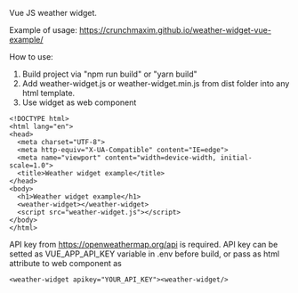 Vue JS weather widget.

Example of usage: https://crunchmaxim.github.io/weather-widget-vue-example/

How to use:

1. Build project via "npm run build" or "yarn build"
2. Add weather-widget.js or weather-widget.min.js from dist folder into any html template.
3. Use widget as web component 
```
<!DOCTYPE html>
<html lang="en">
<head>
  <meta charset="UTF-8">
  <meta http-equiv="X-UA-Compatible" content="IE=edge">
  <meta name="viewport" content="width=device-width, initial-scale=1.0">
  <title>Weather widget example</title>
</head>
<body>
  <h1>Weather widget example</h1>
  <weather-widget></weather-widget>
  <script src="weather-widget.js"></script>
</body>
</html>
```

API key from https://openweathermap.org/api is required. API key can be setted as VUE_APP_API_KEY variable in .env before build, or pass as html attribute to web component as
```
<weather-widget apikey="YOUR_API_KEY"><weather-widget/>
```
